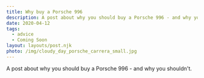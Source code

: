 ```yaml
---
title: Why buy a Porsche 996
description: A post about why you should buy a Porsche 996 - and why you shouldn't
date: 2020-04-12
tags:
  - advice
  - Coming Soon
layout: layouts/post.njk
photo: /img/cloudy_day_porsche_carrera_small.jpg
---
```


A post about why you should buy a Porsche 996 - and why you shouldn't.